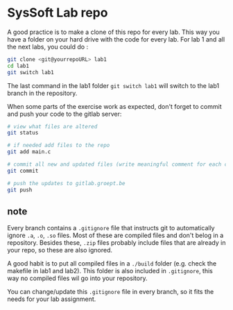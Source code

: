 # SysSoft Lab repo

A good practice is to make a clone of this repo for every lab. This way you have a folder on your hard drive with the code for every lab.
For lab 1 and all the next labs, you could do :
```bash
git clone <git@yourrepoURL> lab1
cd lab1
git switch lab1
```

The last command in the lab1 folder `git switch lab1` will switch to the lab1 branch in the repository.

When some parts of the exercise work as expected, don't forget to commit and push your code to the gitlab server:
```bash
# view what files are altered
git status

# if needed add files to the repo
git add main.c

# commit all new and updated files (write meaningful comment for each commit)
git commit

# push the updates to gitlab.groept.be
git push
```

## note
Every branch contains a `.gitignore` file that instructs git to automatically ignore `.a`, `.o`, `.so` files. Most of these are compiled files and don't belog in a repository. Besides these, `.zip` files probably include files that are already in your repo, so these are also ignored.

A good habit is to put all compiled files in a `./build` folder (e.g. check the makefile in lab1 and lab2). This folder is also included in `.gitignore`, this way no compiled files wil go into your repository.

You can change/update this `.gitignore` file in every branch, so it fits the needs for your lab assignment.